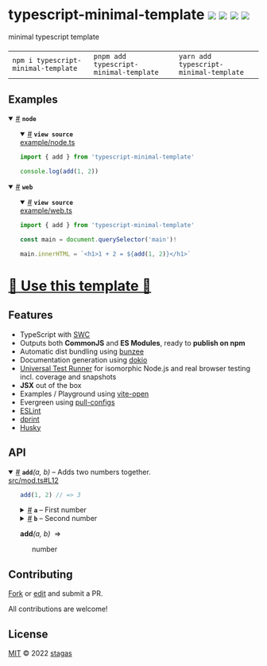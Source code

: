 <h1>
typescript-minimal-template <a href="https://npmjs.org/package/typescript-minimal-template"><img src="https://img.shields.io/badge/npm-v8.0.1-F00.svg?colorA=000"/></a> <a href="src"><img src="https://img.shields.io/badge/loc-2-FFF.svg?colorA=000"/></a> <a href="https://cdn.jsdelivr.net/npm/typescript-minimal-template@8.0.1/dist/typescript-minimal-template.min.js"><img src="https://img.shields.io/badge/brotli-92b-333.svg?colorA=000"/></a> <a href="LICENSE"><img src="https://img.shields.io/badge/license-MIT-F0B.svg?colorA=000"/></a>
</h1>

<p></p>

minimal typescript template

<h4>
<table><tr><td title="Triple click to select and copy paste">
<code>npm i typescript-minimal-template </code>
</td><td title="Triple click to select and copy paste">
<code>pnpm add typescript-minimal-template </code>
</td><td title="Triple click to select and copy paste">
<code>yarn add typescript-minimal-template</code>
</td></tr></table>
</h4>

## Examples

<details id="example$node" title="node" open><summary><span><a href="#example$node">#</a></span>  <code><strong>node</strong></code></summary>  <ul>    <details id="source$node" title="node source code" open><summary><span><a href="#source$node">#</a></span>  <code><strong>view source</strong></code></summary>  <a href="example/node.ts">example/node.ts</a>  <p>

```ts
import { add } from 'typescript-minimal-template'

console.log(add(1, 2))
```

</p>
</details></ul></details><details id="example$web" title="web" open><summary><span><a href="#example$web">#</a></span>  <code><strong>web</strong></code></summary>  <ul>    <details id="source$web" title="web source code" open><summary><span><a href="#source$web">#</a></span>  <code><strong>view source</strong></code></summary>  <a href="example/web.ts">example/web.ts</a>  <p>

```ts
import { add } from 'typescript-minimal-template'

const main = document.querySelector('main')!

main.innerHTML = `<h1>1 + 2 = ${add(1, 2)}</h1>`
```

</p>
</details></ul></details>

<h1><a href="https://github.com/stagas/typescript-minimal-template/generate">🥁 Use this template 🥁</a></h1>
<h2>Features</h2>
<ul>
<li>TypeScript with <a href="https://swc.rs/">SWC</a></li>
<li>Outputs both <strong>CommonJS</strong> and <strong>ES Modules</strong>, ready to <strong>publish on npm</strong></li>
<li>Automatic dist bundling using <a href="https://github.com/stagas/bunzee">bunzee</a></li>
<li>Documentation generation using <a href="https://github.com/stagas/dokio">dokio</a></li>
<li><a href="https://github.com/stagas/utr">Universal Test Runner</a> for isomorphic Node.js and real browser testing incl. coverage and snapshots</li>
<li><strong>JSX</strong> out of the box</li>
<li>Examples / Playground using <a href="https://github.com/stagas/vite-open">vite-open</a></li>
<li>Evergreen using <a href="https://github.com/stagas/pull-configs">pull-configs</a></li>
<li><a href="https://eslint.org/">ESLint</a></li>
<li><a href="https://dprint.dev/">dprint</a></li>
<li><a href="https://typicode.github.io/husky/">Husky</a></li>
</ul>

## API

<p>  <details id="add$1" title="Function" open><summary><span><a href="#add$1">#</a></span>  <code><strong>add</strong></code><em>(a, b)</em>     &ndash; Adds two numbers together.</summary>  <a href="src/mod.ts#L12">src/mod.ts#L12</a>  <ul>    <p>  <p>

```ts
add(1, 2) // => 3
```

</p>
  <details id="a$3" title="Parameter" ><summary><span><a href="#a$3">#</a></span>  <code><strong>a</strong></code>     &ndash; First number</summary>    <ul><p>number</p>        </ul></details><details id="b$4" title="Parameter" ><summary><span><a href="#b$4">#</a></span>  <code><strong>b</strong></code>     &ndash; Second number</summary>    <ul><p>number</p>        </ul></details>  <p><strong>add</strong><em>(a, b)</em>  &nbsp;=&gt;  <ul>number</ul></p></p>    </ul></details></p>

## Contributing

[Fork](https://github.com/stagas/typescript-minimal-template/fork) or [edit](https://github.dev/stagas/typescript-minimal-template) and submit a PR.

All contributions are welcome!

## License

<a href="LICENSE">MIT</a> &copy; 2022 [stagas](https://github.com/stagas)

